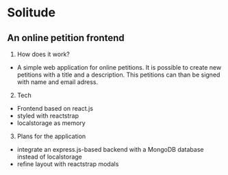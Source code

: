 # Solitude
## An online petition frontend

1. How does it work?
- A simple web application for online petitions. It is possible to create new petitions with a title and a description. This petitions can than be signed with name and email adress. 

2. Tech
- Frontend based on react.js  
- styled with reactstrap
- localstorage as memory

3. Plans for the application
- integrate an express.js-based backend with a MongoDB database instead of localstorage
- refine layout with reactstrap modals 
